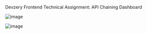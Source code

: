 Devzery Frontend Technical Assignment: API
Chaining Dashboard

![image](https://github.com/user-attachments/assets/3a01e6f1-8e57-403e-af61-09a389ee50b0)

![image](https://github.com/user-attachments/assets/7267956c-a42c-4c87-8747-ce132cbb5922)

